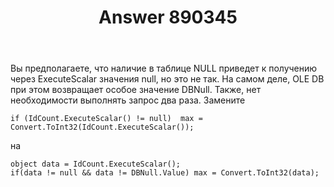 ﻿---
title: "Answer 890345"
se.owner.user_id: 240512
se.owner.display_name: "MSDN.WhiteKnight"
se.owner.link: "https://ru.stackoverflow.com/users/240512/msdn-whiteknight"
se.answer_id: 890345
se.question_id: 889915
se.post_type: answer
se.score: 1
se.is_accepted: True
---
<p>Вы предполагаете, что наличие в таблице NULL приведет к получению через ExecuteScalar значения null, но это не так. На самом деле, OLE DB при этом возвращает особое значение DBNull. Также, нет необходимости выполнять запрос два раза. Замените</p>

<pre><code>if (IdCount.ExecuteScalar() != null)  max = Convert.ToInt32(IdCount.ExecuteScalar());
</code></pre>

<p>на</p>

<pre><code>object data = IdCount.ExecuteScalar();
if(data != null &amp;&amp; data != DBNull.Value) max = Convert.ToInt32(data);
</code></pre>
